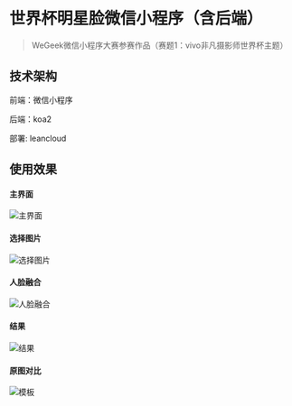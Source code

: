 # 世界杯明星脸微信小程序（含后端）

> WeGeek微信小程序大赛参赛作品（赛题1：vivo非凡摄影师世界杯主题）

## 技术架构

前端：微信小程序

后端：koa2

部署: leancloud

## 使用效果

#### 主界面
![主界面](https://github.com/demongodYY/wxFacecup/raw/master/readmepic/1.png)
#### 选择图片
![选择图片](https://github.com/demongodYY/wxFacecup/raw/master/readmepic/2.png)
#### 人脸融合
![人脸融合](https://github.com/demongodYY/wxFacecup/raw/master/readmepic/3.png)
#### 结果
![结果](https://github.com/demongodYY/wxFacecup/raw/master/readmepic/4.png)
#### 原图对比
![模板](https://github.com/demongodYY/wxFacecup/raw/master/readmepic/1120.jpg)